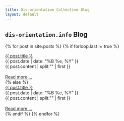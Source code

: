 ```yaml
---
title: Dis-orientation Collective Blog
layout: default
---
```


## `dis-orientation.info` Blog

{% for post in site.posts %}
{% if forloop.last != true %}
<div class="post">
<div class="preview-title">
<span class="post-title"><a href="{{ post.url }}">{{ post.title }}</a></span>
<br/>
<div class="date">{{ post.date | date: "%B %e, %Y" }}</div>
</div>
<div class="post-excerpt">
{{ post.content | split:"<!-- more -->" | first }}<br /><br />
<a href="{{ post.url }}">Read more ... </a><br />
</div>
</div>
{% else %}
<div class="post-last">
<div class="preview-title">
<span class="post-title"><a href="{{ post.url }}">{{ post.title }}</a></span>
<br/>
<div class="date">{{ post.date | date: "%B %e, %Y" }}</div>
</div>
<div class="post-excerpt">
{{ post.content | split:"<!-- more -->" | first }}<br /><br />
<a href="{{ post.url }}">Read more ... </a><br />
</div>
</div>
{% endif %}
{% endfor %}